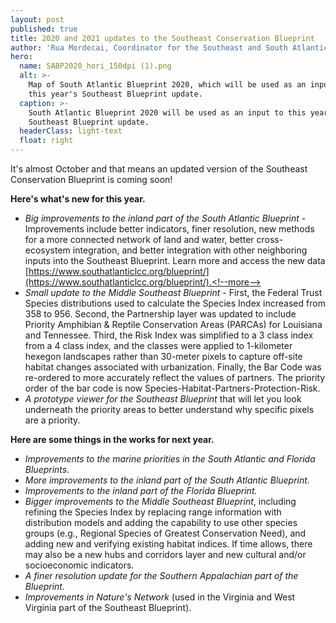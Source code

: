```yaml
---
layout: post
published: true
title: 2020 and 2021 updates to the Southeast Conservation Blueprint
author: 'Rua Mordecai, Coordinator for the Southeast and South Atlantic Blueprints'
hero:
  name: SABP2020_hori_150dpi (1).png
  alt: >-
    Map of South Atlantic Blueprint 2020, which will be used as an input to
    this year's Southeast Blueprint update.
  caption: >-
    South Atlantic Blueprint 2020 will be used as an input to this year's
    Southeast Blueprint update.
  headerClass: light-text
  float: right
---
```

It's almost October and that means an updated version of the Southeast Conservation Blueprint is coming soon!

**Here's what's new for this year.**

- _Big improvements to the inland part of the South Atlantic Blueprint_ - Improvements include better indicators, finer resolution, new methods for a more connected network of land and water, better cross-ecosystem integration, and better integration with other neighboring inputs into the Southeast Blueprint. Learn more and access the new data [https://www.southatlanticlcc.org/blueprint/](https://www.southatlanticlcc.org/blueprint/).<!--more-->
- _Small update to the Middle Southeast Blueprint_ - First, the Federal Trust Species distributions used to calculate the Species Index increased from 358 to 956. Second, the Partnership layer was updated to include Priority Amphibian & Reptile Conservation Areas (PARCAs) for Louisiana and Tennessee. Third, the Risk Index was simplified to a 3 class index from a 4 class index, and the classes were applied to 1-kilometer hexegon landscapes rather than 30-meter pixels to capture off-site habitat changes associated with urbanization. Finally, the Bar Code was re-ordered to more accurately reflect the values of partners. The priority order of the bar code is now Species-Habitat-Partners-Protection-Risk.
- _A prototype viewer for the Southeast Blueprint_ that will let you look underneath the priority areas to better understand why specific pixels are a priority. 

**Here are some things in the works for next year.**

- _Improvements to the marine priorities in the South Atlantic and Florida Blueprints._
- _More improvements to the inland part of the South Atlantic Blueprint._
- _Improvements to the inland part of the Florida Blueprint._
- _Bigger improvements to the Middle Southeast Blueprint_, including refining the Species Index by replacing range information with distribution models and adding the capability to use other species groups (e.g., Regional Species of Greatest Conservation Need), and adding new and verifying existing habitat indices. If time allows, there may also be a new hubs and  corridors layer and new cultural and/or socioeconomic indicators.
- _A finer resolution update for the Southern Appalachian part of the Blueprint._
- _Improvements in Nature's Network_ (used in the Virginia and West Virginia part of the Southeast Blueprint).
